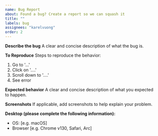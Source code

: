```yaml
---
name: Bug Report
about: Found a bug? Create a report so we can squash it
title: ""
labels: bug
assignees: "karelvuong"
order: 2
---
```


**Describe the bug** A clear and concise description of what the bug is.

**To Reproduce** Steps to reproduce the behavior:

1. Go to '...'
2. Click on '....'
3. Scroll down to '....'
4. See error

**Expected behavior** A clear and concise description of what you expected to happen.

**Screenshots** If applicable, add screenshots to help explain your problem.

**Desktop (please complete the following information):**

- OS: [e.g. macOS]
- Browser [e.g. Chrome v130, Safari, Arc]

